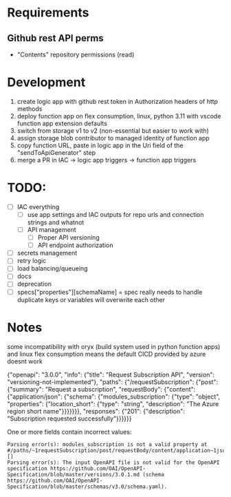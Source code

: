 # Requirements
## Github rest API perms
- "Contents" repository permissions (read)

# Development
1. create logic app with github rest token in Authorization headers of http methods
1. deploy function app on flex consumption, linux, python 3.11 with vscode function app extension defaults
1. switch from storage v1 to v2 (non-essential but easier to work with)
1. assign storage blob contributor to managed identity of function app
1. copy function URL, paste in logic app in the Uri field of the "sendToApiGenerator" step
1. merge a PR in IAC -> logic app triggers -> function app triggers 

# TODO:
- [ ] IAC everything
    - [ ] use app settings and IAC outputs for repo urls and connection strings and whatnot
    - [ ] API management
        - [ ] Proper API versioning
        - [ ] API endpoint authorization
- [ ] secrets management
- [ ] retry logic
- [ ] load balancing/queueing
- [ ] docs
- [ ] deprecation
- [ ] specs["properties"][schemaName] = spec really needs to handle duplicate keys or variables will overwrite each other

# Notes
some incompatibility with oryx (build system used in python function apps) and linux flex consumption means the default CICD provided by azure doesnt work


{"openapi": "3.0.0", "info": {"title": "Request Subscription API", "version": "versioning-not-implemented"}, "paths": {"/requestSubscription": {"post": {"summary": "Request a subscription", "requestBody": {"content": {"application/json": {"schema": {"modules_subscription": {"type": "object", "properties": {"location_short": {"type": "string", "description": "The Azure region short name"}}}}}}}, "responses": {"201": {"description": "Subscription requested successfully"}}}}}}

 One or more fields contain incorrect values:

    Parsing error(s): modules_subscription is not a valid property at #/paths/~1requestSubscription/post/requestBody/content/application~1json/schema []
    Parsing error(s): The input OpenAPI file is not valid for the OpenAPI specification https://github.com/OAI/OpenAPI-Specification/blob/master/versions/3.0.1.md (schema https://github.com/OAI/OpenAPI-Specification/blob/master/schemas/v3.0/schema.yaml).

